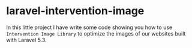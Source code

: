 # laravel-intervention-image
In this little project I have write some code showing you how to use `Intervention Image Library` to optimize the images of our websites built with Laravel 5.3.
